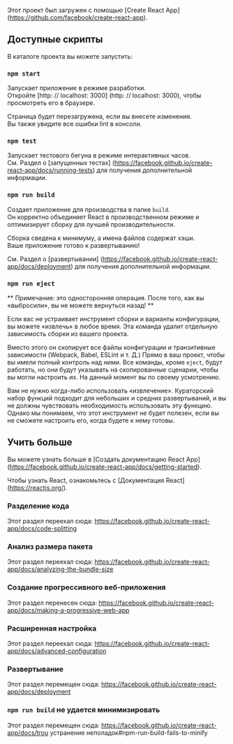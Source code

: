 Этот проект был загружен с помощью [Create React App] (https://github.com/facebook/create-react-app).

## Доступные скрипты

В каталоге проекта вы можете запустить:

### `npm start`

Запускает приложение в режиме разработки. <br />
Откройте [http: // localhost: 3000] (http: // localhost: 3000), чтобы просмотреть его в браузере.

Страница будет перезагружена, если вы внесете изменения. <br />
Вы также увидите все ошибки lint в консоли.

### `npm test`

Запускает тестового бегуна в режиме интерактивных часов. <br />
См. Раздел о [запущенных тестах] (https://facebook.github.io/create-react-app/docs/running-tests) для получения дополнительной информации.

### `npm run build`

Создает приложение для производства в папке `build`. <br />
Он корректно объединяет React в производственном режиме и оптимизирует сборку для лучшей производительности.

Сборка сведена к минимуму, а имена файлов содержат хэши. <br />
Ваше приложение готово к развертыванию!

См. Раздел о [развертывании] (https://facebook.github.io/create-react-app/docs/deployment) для получения дополнительной информации.

### `npm run eject`

** Примечание: это односторонняя операция. После того, как вы «выбросили», вы не можете вернуться назад! **

Если вас не устраивает инструмент сборки и варианты конфигурации, вы можете «извлечь» в любое время. Эта команда удалит отдельную зависимость сборки из вашего проекта.

Вместо этого он скопирует все файлы конфигурации и транзитивные зависимости (Webpack, Babel, ESLint и т. Д.) Прямо в ваш проект, чтобы вы имели полный контроль над ними. Все команды, кроме `eject`, будут работать, но они будут указывать на скопированные сценарии, чтобы вы могли настроить их. На данный момент вы по своему усмотрению.

Вам не нужно когда-либо использовать «извлечение». Кураторский набор функций подходит для небольших и средних развертываний, и вы не должны чувствовать необходимость использовать эту функцию. Однако мы понимаем, что этот инструмент не будет полезен, если вы не сможете настроить его, когда будете к нему готовы.

## Учить больше

Вы можете узнать больше в [Создать документацию React App] (https://facebook.github.io/create-react-app/docs/getting-started).

Чтобы узнать React, ознакомьтесь с [Документация React] (https://reactjs.org/).

### Разделение кода

Этот раздел переехал сюда: https://facebook.github.io/create-react-app/docs/code-splitting

### Анализ размера пакета

Этот раздел переехал сюда: https://facebook.github.io/create-react-app/docs/analyzing-the-bundle-size

### Создание прогрессивного веб-приложения

Этот раздел перенесен сюда: https://facebook.github.io/create-react-app/docs/making-a-progressive-web-app

### Расширенная настройка

Этот раздел переехал сюда: https://facebook.github.io/create-react-app/docs/advanced-configuration

### Развертывание

Этот раздел перемещен сюда: https://facebook.github.io/create-react-app/docs/deployment

### `npm run build` не удается минимизировать

Этот раздел перемещен сюда: https://facebook.github.io/create-react-app/docs/trou устранение неполадок#npm-run-build-fails-to-minify
